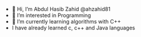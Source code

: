 - 👋 Hi, I’m Abdul Hasib Zahid  @ahzahid81
- 👀 I’m interested in Programming
- 🌱 I’m currently learning algorithms with C++
- I have already learned c, c++ and Java languages

<!---
ahzahid81/ahzahid81 is a ✨ special ✨ repository because its `README.md` (this file) appears on your GitHub profile.
You can click the Preview link to take a look at your changes.
--->
